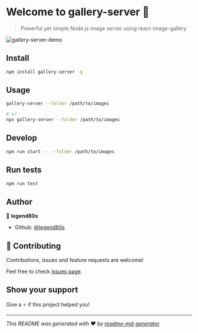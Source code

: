 # Welcome to gallery-server 👋

> Powerful yet simple Node.js image server using react-image-gallery

![gallery-server-demo](https://raw.githubusercontent.com/legend80s/gallery-server/master/assets/gallery-server-demo.png)

## Install

```sh
npm install gallery-server -g
```

## Usage

```sh
gallery-server --folder /path/to/images

# or
npx gallery-server --folder /path/to/images
```

## Develop

```sh
npm run start -- --folder /path/to/images
```

## Run tests

```sh
npm run test
```

## Author

👤 **legend80s**

* Github: [@legend80s](https://github.com/legend80s)

## 🤝 Contributing

Contributions, issues and feature requests are welcome!

Feel free to check [issues page](https://github.com/legend80s/gallery-server/issues).

## Show your support

Give a ⭐️ if this project helped you!

***
_This README was generated with ❤️ by [readme-md-generator](https://github.com/kefranabg/readme-md-generator)_
